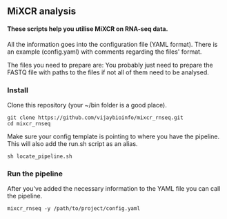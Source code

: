 ## MiXCR analysis

#### These scripts help you utilise MiXCR on RNA-seq data.

All the information goes into the configuration file (YAML format). There is an example (config.yaml) with comments regarding the files' format.

The files you need to prepare are:
You probably just need to prepare the FASTQ file with paths to the files if not all of them need to be analysed.

### Install
Clone this repository (your ~/bin folder is a good place).
```
git clone https://github.com/vijaybioinfo/mixcr_rnseq.git
cd mixcr_rnseq
```

Make sure your config template is pointing to where you have the pipeline.
This will also add the run.sh script as an alias.
```
sh locate_pipeline.sh
```

### Run the pipeline
After you've added the necessary information to the YAML file you can call the pipeline.
```
mixcr_rnseq -y /path/to/project/config.yaml
